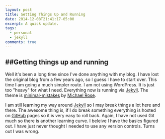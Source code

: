 ```yaml
---
layout: post
title: Getting Things Up and Running
date: 2014-12-08T21:41:17-05:00
excerpt: A quick update.
tags:
  - personal
  - jekyll
comments: true
---
```


##Getting things up and running
---
Well it's been a long time since I've done anything with my blog. I have lost the original blog from a few years ago, so I guess I have to start over. This time I am going a much simpler route. I am not using WordPress. It is just too "heavy" for what I need. Everything now is running via [Jekyll](http://jekyllrb.com/). The theme is [minimal-mistakes](https://github.com/mmistakes/minimal-mistakes) by [Michael Rose](https://github.com/mmistakes).

I am still learning my way around [Jekyll](http://jekyllrb.com/) so I may break things a lot here and there. The awesome thing is, if I do break something everything is hosted on [GitHub](https://www.github.com) pages so it is very easy to roll back. Again, I have not used Git much so there is another learning curve. I beleive I have the basics figured out. I have just never thought I needed to use any version controls. Turns out I was wrong.
